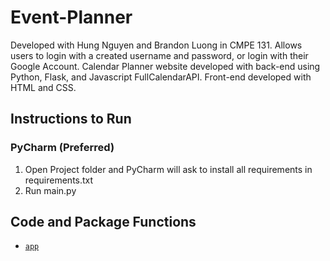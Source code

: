 # Event-Planner
Developed with Hung Nguyen and Brandon Luong in CMPE 131. Allows users to login with a created username and password, or login with their Google Account.
Calendar Planner website developed with back-end using Python, Flask, and Javascript FullCalendarAPI. Front-end developed with HTML and CSS. 

## Instructions to Run

### PyCharm (Preferred) 
1. Open Project folder and PyCharm will ask to install all requirements in requirements.txt 
1. Run main.py

## Code and Package Functions 
- [`app`](TaskManagementProject/app)
